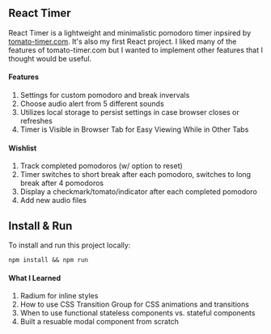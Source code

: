 ## React Timer

React Timer is a lightweight and minimalistic pomodoro timer inpsired by [tomato-timer.com](https://tomato-timer.com). It's also my first React project. I liked many of the features of tomato-timer.com but I wanted to implement other features that I thought would be useful.

#### Features
1. Settings for custom pomodoro and break invervals
2. Choose audio alert from 5 different sounds
3. Utilizes local storage to persist settings in case browser closes or refreshes
4. Timer is Visible in Browser Tab for Easy Viewing While in Other Tabs

#### Wishlist
1. Track completed pomodoros (w/ option to reset)
2. Timer switches to short break after each pomodoro, switches to long break after 4 pomodoros
3. Display a checkmark/tomato/indicator after each completed pomodoro
4. Add new audio files

## Install & Run

To install and run this project locally:

`npm install && npm run`

#### What I Learned 
1. Radium for inline styles
2. How to use CSS Transition Group for CSS animations and transitions
3. When to use functional stateless components vs. stateful components
4. Built a resuable modal component from scratch

